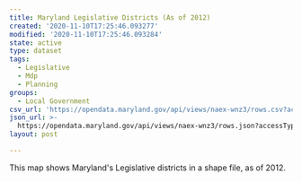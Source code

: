 ```yaml
---
title: Maryland Legislative Districts (As of 2012)
created: '2020-11-10T17:25:46.093277'
modified: '2020-11-10T17:25:46.093284'
state: active
type: dataset
tags:
  - Legislative
  - Mdp
  - Planning
groups:
  - Local Government
csv_url: 'https://opendata.maryland.gov/api/views/naex-wnz3/rows.csv?accessType=DOWNLOAD'
json_url: >-
  https://opendata.maryland.gov/api/views/naex-wnz3/rows.json?accessType=DOWNLOAD
layout: post

---
```

This map shows Maryland's Legislative districts in a shape file, as of 2012.
